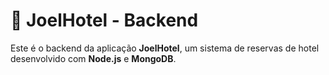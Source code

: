# 🏨 JoelHotel - Backend

Este é o backend da aplicação **JoelHotel**, um sistema de reservas de hotel desenvolvido com **Node.js** e **MongoDB**.
